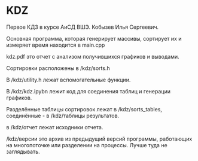 # KDZ
Первое КДЗ в курсе АиСД ВШЭ.
Кобызев Илья Сергеевич.

Основная программа, которая генерирует массивы, сортирует их и измеряет время находится в main.cpp

kdz.pdf это отчет с анализом получившихся графиков и выводами.

Сортировки расположены в /kdz/sorts.h

В /kdz/utility.h лежат вспомогательные функции.

В /kdz/kdz.ipybn лежит код для соединения таблиц и генерации графиков.

Разделённые таблицы сортировок лежат в /kdz/sorts_tables, соединённые - в /kdz/таблицы результатов.

в /kdz/отчет лежат исходники отчета.

/kdz/версии это архив из предыдущий версий программы, работающих на многопоточке или разделении на процессы. Лучше туда не заглядывать.
